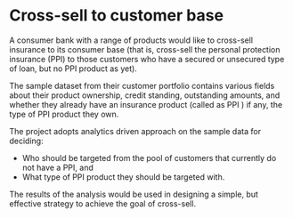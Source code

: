 # Cross-sell to customer base

A consumer bank with a range of products would like to cross-sell insurance to its consumer base (that is, cross-sell the personal protection insurance (PPI) to those customers who have a secured or unsecured type of loan, but no PPI product as yet). 

The sample dataset from their customer portfolio contains various fields about their product ownership, credit standing, outstanding amounts, and whether they already have an insurance product (called as PPI ) if any, the type of PPI product they own.

The project adopts analytics driven approach on the sample data for deciding:

-	Who should be targeted from the pool of customers that currently do not have a PPI, and 
-	What type of PPI product they should be targeted with.

The results of the analysis would be used in designing a simple, but effective strategy to achieve the goal of cross-sell.
